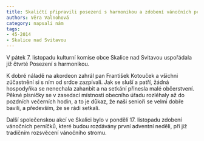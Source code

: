 ```yaml
---
title: Skaličtí připravili posezení s harmonikou a zdobení vánočních peníčků
authors: Věra Valnohová
category: napsali nám
tags: 
- 45-2014
- Skalice nad Svitavou
---
```

V pátek 7. listopadu kulturní komise obce Skalice nad Svitavou uspořádala již čtvrté Posezení s harmonikou.

K dobré náladě na akordeon zahrál pan František Kotouček a všichni zúčastnění si s ním od srdce zazpívali. Jak se sluší a patří, žádná hospodyňka se nenechala zahanbit a na setkání přinesla malé občerstvení. Pěkné písničky se v zasedací místnosti obecního úřadu rozléhaly až do pozdních večerních hodin, a to je důkaz, že naši senioři se velmi dobře bavili, a především, že se rádi setkali.

Další společenskou akcí ve Skalici bylo v pondělí 17. listopadu zdobení vánočních perníčků, které budou rozdávány první adventní neděli, při již tradičním rozsvěcení vánočního stromu. 	         
